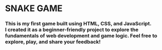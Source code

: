 # SNAKE GAME
<h3>This is my first game built using HTML, CSS, and JavaScript.<br>
I created it as a beginner-friendly project to explore the fundamentals of web development and game logic. Feel free to explore, play, and share your feedback!</h3>
